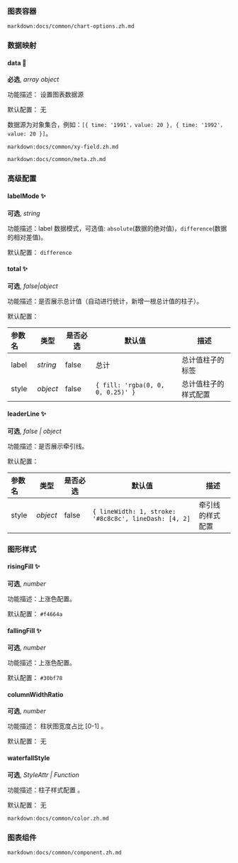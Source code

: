  

### 图表容器

`markdown:docs/common/chart-options.zh.md`

### 数据映射

#### data 📌

**必选**, _array object_

功能描述： 设置图表数据源

默认配置： 无

数据源为对象集合，例如：`[{ time: '1991'，value: 20 }, { time: '1992'，value: 20 }]`。

`markdown:docs/common/xy-field.zh.md`

`markdown:docs/common/meta.zh.md`

### 高级配置

#### labelMode ✨

**可选**, _string_

功能描述：label 数据模式，可选值: `absolute`(数据的绝对值)，`difference`(数据的相对差值)。

默认配置： `difference`

#### total ✨

**可选**, _false|object_

功能描述：是否展示总计值（自动进行统计，新增一根总计值的柱子）。

默认配置： 

| 参数名 | 类型 | 是否必选 | 默认值 | 描述 |
| :---| --- |  --- |  --- |  --- | 
| label| _string_ | false | 总计 | 总计值柱子的标签 |
| style | _object_ | false | `{ fill: 'rgba(0, 0, 0, 0.25)' }` | 总计值柱子的样式配置 |

#### leaderLine ✨

**可选**, _false | object_

功能描述：是否展示牵引线。

默认配置： 

| 参数名 | 类型 | 是否必选 | 默认值 | 描述 |
| :---| --- |  --- |  --- |  --- | 
| style | _object_ | false | `{ lineWidth: 1, stroke: '#8c8c8c', lineDash: [4, 2]` | 牵引线的样式配置 |

### 图形样式

#### risingFill ✨

**可选**, _number_

功能描述：上涨色配置。

默认配置： `#f4664a`

#### fallingFill ✨

**可选**, _number_

功能描述：上涨色配置。

默认配置： `#30bf78`

#### columnWidthRatio

**可选**, _number_

功能描述： 柱状图宽度占比 [0-1] 。

默认配置： 无

#### waterfallStyle

**可选**, _StyleAttr | Function_

功能描述：柱子样式配置 。

默认配置： 无

`markdown:docs/common/color.zh.md`

### 图表组件

`markdown:docs/common/component.zh.md`
